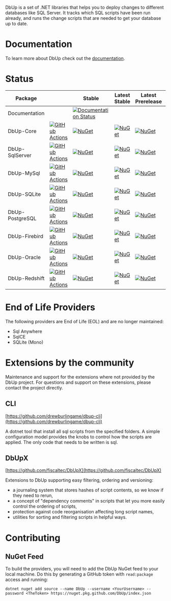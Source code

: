 DbUp is a set of .NET libraries that helps you to deploy changes to different databases like SQL Server. It tracks which
SQL scripts have been run already, and runs the change scripts that are needed to get your database up to date.

# Documentation

To learn more about DbUp check out the [documentation](https://dbup.readthedocs.io/en/latest/).

# Status

| Package          |                                                                                                                                                                                                                                                      | Stable                                                                                                                                      | Latest Stable                                                                                                    | Latest Prerelease                                                                                                       | Issues                                                                                                          | Pull Requests                                                                                                     |
|------------------|------------------------------------------------------------------------------------------------------------------------------------------------------------------------------------------------------------------------------------------------------|---------------------------------------------------------------------------------------------------------------------------------------------|------------------------------------------------------------------------------------------------------------------|---------------------------------------------------------------------------------------------------------------------|-----------------------------------------------------------------------------------------------------------------|-------------------------------------------------------------------------------------------------------------------|
| Documentation    |                                                                                                                                                                                                                                                      | [![Documentation Status](https://readthedocs.org/projects/dbup/badge/?version=latest)](https://dbup.readthedocs.io/en/latest/?badge=latest) |                                                                                                                  |                                                                                                                     |                                                                                                                 |                                                                                                                   |
| DbUp-Core        | [![GitHub Actions](https://img.shields.io/github/actions/workflow/status/DbUp/DbUp/main.yml?branch=main)](https://github.com/DbUp/DbUp/actions/workflows/create-draft-release.yml)                                                                   | [![NuGet](https://img.shields.io/nuget/dt/DbUp.svg)](https://www.nuget.org/packages/dbup)                                                   | [![NuGet](https://img.shields.io/nuget/v/DbUp-core.svg)](https://www.nuget.org/packages/DbUp-core)               | [![NuGet](https://img.shields.io/nuget/vpre/DbUp-core.svg)](https://www.nuget.org/packages/dbup)                    | [![view](https://img.shields.io/github/issues/DbUp/DbUp)](https://github.com/DbUp/DbUp)                         | [![view](https://img.shields.io/github/issues-pr/DbUp/DbUp)](https://github.com/DbUp/DbUp)                        |
| DbUp-SqlServer   | [![GitHub Actions](https://img.shields.io/github/actions/workflow/status/DbUp/dbup-sqlserver/main.yml?branch=main)](https://github.com/DbUp/dbup-sqlserver/actions/workflows/main.yml)                                                               | [![NuGet](https://img.shields.io/nuget/dt/dbup-sqlserver.svg)](https://www.nuget.org/packages/dbup-sqlserver)                               | [![NuGet](https://img.shields.io/nuget/v/dbup-sqlserver.svg)](https://www.nuget.org/packages/dbup-sqlserver)     | [![NuGet](https://img.shields.io/nuget/vpre/dbup-sqlserver.svg)](https://www.nuget.org/packages/dbup-sqlserver)     | [![view](https://img.shields.io/github/issues/DbUp/dbup-sqlserver)](https://github.com/DbUp/dbup-sqlserver)     | [![view](https://img.shields.io/github/issues-pr/DbUp/dbup-sqlserver)](https://github.com/DbUp/dbup-sqlserver)    |
| DbUp-MySql       | [![GitHub Actions](https://img.shields.io/github/actions/workflow/status/DbUp/dbup-mysql/main.yml?branch=main)](https://github.com/DbUp/dbup-mysql/actions/workflows/main.yml)                                                                       | [![NuGet](https://img.shields.io/nuget/dt/dbup-mysql.svg)](https://www.nuget.org/packages/dbup-mysql)                                       | [![NuGet](https://img.shields.io/nuget/v/dbup-mysql.svg)](https://www.nuget.org/packages/dbup-mysql)             | [![NuGet](https://img.shields.io/nuget/vpre/dbup-mysql.svg)](https://www.nuget.org/packages/dbup-mysql)             | [![view](https://img.shields.io/github/issues/DbUp/dbup-mysql)](https://github.com/DbUp/dbup-mysql)             | [![view](https://img.shields.io/github/issues-pr/DbUp/dbup-mysql)](https://github.com/DbUp/dbup-mysql)            |
| DbUp-SQLite      | [![GitHub Actions](https://img.shields.io/github/actions/workflow/status/DbUp/dbup-sqlite/main.yml?branch=main)](https://github.com/DbUp/dbup-sqlite/actions/workflows/main.yml)                                                                     | [![NuGet](https://img.shields.io/nuget/dt/dbup-sqlite.svg)](https://www.nuget.org/packages/dbup-sqlite)                                     | [![NuGet](https://img.shields.io/nuget/v/dbup-sqlite.svg)](https://www.nuget.org/packages/dbup-sqlite)           | [![NuGet](https://img.shields.io/nuget/vpre/dbup-sqlite.svg)](https://www.nuget.org/packages/dbup-sqlite)           | [![view](https://img.shields.io/github/issues/DbUp/dbup-sqlite)](https://github.com/DbUp/dbup-sqlite)           | [![view](https://img.shields.io/github/issues-pr/DbUp/dbup-sqlite)](https://github.com/DbUp/dbup-sqlite)          |
| DbUp-PostgreSQL  | [![GitHub Actions](https://img.shields.io/github/actions/workflow/status/DbUp/dbup-postgresql/main.yml?branch=main)](https://github.com/DbUp/dbup-postgresql/actions/workflows/main.yml)                                                             | [![NuGet](https://img.shields.io/nuget/dt/dbup-postgresql.svg)](https://www.nuget.org/packages/dbup-postgresql)                             | [![NuGet](https://img.shields.io/nuget/v/dbup-postgresql.svg)](https://www.nuget.org/packages/dbup-postgresql)   | [![NuGet](https://img.shields.io/nuget/vpre/dbup-postgresql.svg)](https://www.nuget.org/packages/dbup-postgresql)   | [![view](https://img.shields.io/github/issues/DbUp/dbup-postgresql)](https://github.com/DbUp/dbup-postgresql)   | [![view](https://img.shields.io/github/issues-pr/DbUp/dbup-postgresql)](https://github.com/DbUp/dbup-postgresql)  |
| DbUp-Firebird    | [![GitHub Actions](https://img.shields.io/github/actions/workflow/status/DbUp/dbup-firebird/main.yml?branch=main)](https://github.com/DbUp/dbup-firebird/actions/workflows/main.ymlhttps://github.com/DbUp/dbup-firebird/actions/workflows/main.yml) | [![NuGet](https://img.shields.io/nuget/dt/dbup-firebird.svg)](https://www.nuget.org/packages/dbup-firebird)                                 | [![NuGet](https://img.shields.io/nuget/v/dbup-firebird.svg)](https://www.nuget.org/packages/dbup-firebird)       | [![NuGet](https://img.shields.io/nuget/vpre/dbup-firebird.svg)](https://www.nuget.org/packages/dbup-firebird)       | [![view](https://img.shields.io/github/issues/DbUp/dbup-firebird)](https://github.com/DbUp/dbup-firebird)       | [![view](https://img.shields.io/github/issues-pr/DbUp/dbup-firebird)](https://github.com/DbUp/dbup-firebird)      |
| DbUp-Oracle      | [![GitHub Actions](https://img.shields.io/github/actions/workflow/status/DbUp/dbup-oracle/main.yml?branch=main)](https://github.com/DbUp/dbup-oracle/actions/workflows/main.yml)                                                                     | [![NuGet](https://img.shields.io/nuget/dt/dbup-oracle.svg)](https://www.nuget.org/packages/dbup-oracle)                                     | [![NuGet](https://img.shields.io/nuget/v/dbup-oracle.svg)](https://www.nuget.org/packages/dbup-oracle)           | [![NuGet](https://img.shields.io/nuget/vpre/dbup-oracle.svg)](https://www.nuget.org/packages/dbup-oracle)           | [![view](https://img.shields.io/github/issues/DbUp/dbup-oracle)](https://github.com/DbUp/dbup-oracle)           | [![view](https://img.shields.io/github/issues-pr/DbUp/dbup-oracle)](https://github.com/DbUp/dbup-oracle)          |
| DbUp-Redshift    | [![GitHub Actions](https://img.shields.io/github/actions/workflow/status/DbUp/dbup-redshift/main.yml?branch=main)](https://github.com/DbUp/dbup-redshift/actions/workflows/main.yml)                                                                 | [![NuGet](https://img.shields.io/nuget/dt/dbup-redshift.svg)](https://www.nuget.org/packages/dbup-redshift)                                 | [![NuGet](https://img.shields.io/nuget/v/dbup-redshift.svg)](https://www.nuget.org/packages/dbup-redshift)       | [![NuGet](https://img.shields.io/nuget/vpre/dbup-redshift.svg)](https://www.nuget.org/packages/dbup-redshift)       | [![view](https://img.shields.io/github/issues/DbUp/dbup-redshift)](https://github.com/DbUp/dbup-redshift)       | [![view](https://img.shields.io/github/issues-pr/DbUp/dbup-redshift)](https://github.com/DbUp/dbup-redshift)      |

# End of Life Providers

The following providers are End of Life (EOL) and are no longer maintained:
- Sql Anywhere
- SqlCE
- SQLite (Mono)

# Extensions by the community

Maintenance and support for the extensions where not provided by the DbUp project. For questions and support on
these extensions, please contact the project directly.

## CLI

[https://github.com/drewburlingame/dbup-cli](https://github.com/drewburlingame/dbup-cli)

A dotnet tool that install all sql scripts from the specified folders. A simple configuration model provides the knobs to control how the scripts are applied. The only code that needs to be written is sql.


## DbUpX

[https://github.com/fiscaltec/DbUpX](https://github.com/fiscaltec/DbUpX)

Extensions to DbUp supporting easy filtering, ordering and versioning:

- a journaling system that stores hashes of script contents, so we know if they need to rerun,
- a concept of "dependency comments" in scripts that let you more easily control the ordering of scripts,
- protection against code reorganisation affecting long script names,
- utilities for sorting and filtering scripts in helpful ways.

# Contributing

## NuGet Feed

To build the providers, you will need to add the DbUp NuGet feed to your local machine. Do this by generating
a GitHub token with `read:package` access and running:

```
dotnet nuget add source --name DbUp --username <YourUsername> --password <TheToken> https://nuget.pkg.github.com/DbUp/index.json
```
